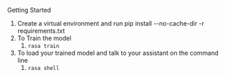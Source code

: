 Getting Started

1. Create a virtual environment and run pip install --no-cache-dir -r requirements.txt
2. To Train the model 
   1. `rasa train`
3. To load your trained model and talk to your assistant on the command line
    1. `rasa shell`